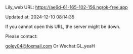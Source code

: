 Lily_web URL: https://ae6d-61-165-102-156.ngrok-free.app

Updated at: 2024-12-10 08:14:35

If you cannot open this URL, the server might be down.

Please contact: 

goley04@foxmail.com Or Wechat:GL_yeaH